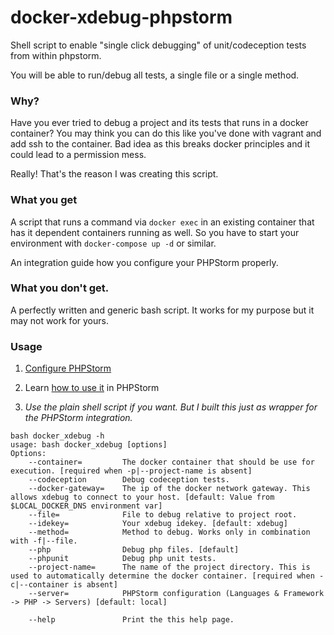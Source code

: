 # docker-xdebug-phpstorm
Shell script to enable "single click debugging" of unit/codeception tests from within phpstorm.

You will be able to run/debug all tests, a single file or a single method.

### Why?
Have you ever tried to debug a project and its tests that runs in a docker container? 
You may think you can do this like you've done with vagrant and add ssh to the container. Bad idea as this breaks docker principles and it could lead to a permission mess.

Really! That's the reason I was creating this script.

### What you get
A script that runs a command via `docker exec` in an existing container that has it dependent containers running as well.
So you have to start your environment with `docker-compose up -d` or similar.

An integration guide how you configure your PHPStorm properly.

### What you don't get.
A perfectly written and generic bash script. It works for my purpose but it may not work for yours.

### Usage
1. [Configure PHPStorm](docs/blob/master/phpstorm-configuration/README.md)
2. Learn [how to use it](docs/debug-tests-files/README.md)  in PHPStorm


3. _Use the plain shell script if you want. But I built this just as wrapper for the PHPStorm integration._
```
bash docker_xdebug -h
usage: bash docker_xdebug [options]
Options:
    --container=         The docker container that should be use for execution. [required when -p|--project-name is absent]
    --codeception        Debug codeception tests.
    --docker-gateway=    The ip of the docker network gateway. This allows xdebug to connect to your host. [default: Value from $LOCAL_DOCKER_DNS environment var]
    --file=              File to debug relative to project root.
    --idekey=            Your xdebug idekey. [default: xdebug]
    --method=            Method to debug. Works only in combination with -f|--file.
    --php                Debug php files. [default]
    --phpunit            Debug php unit tests.
    --project-name=      The name of the project directory. This is used to automatically determine the docker container. [required when -c|--container is absent]
    --server=            PHPStorm configuration (Languages & Framework -> PHP -> Servers) [default: local]

    --help               Print the this help page.
```